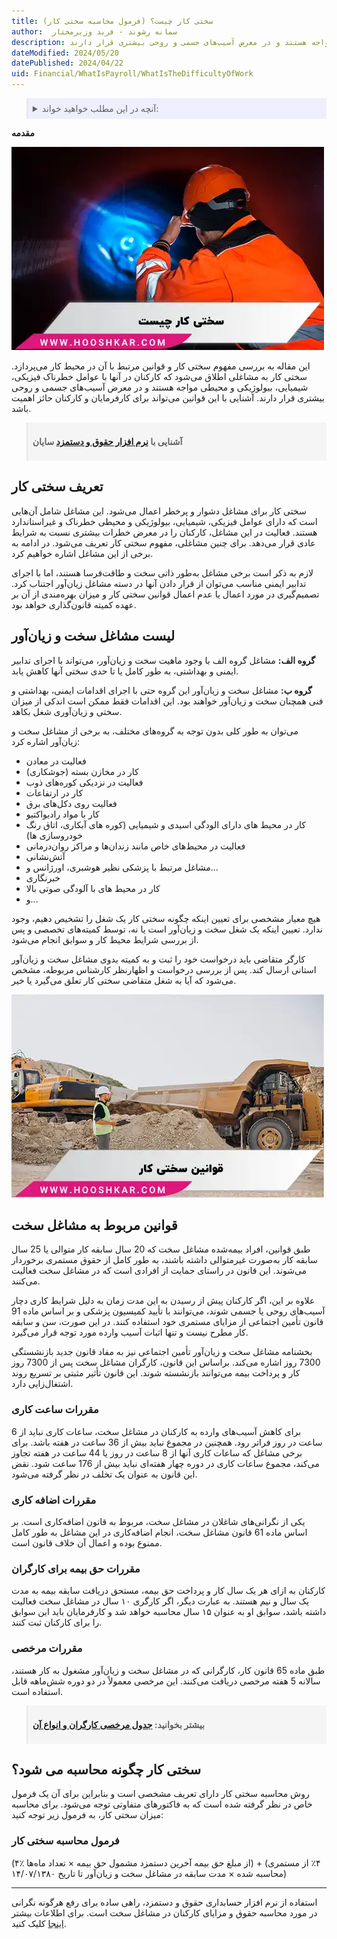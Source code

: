 ```yaml
---
title: سختی کار چیست؟ (فرمول محاسبه سختی کار)
author:  سمانه رشوند - فربد وزیرمختار
description: سختی کار به مشاغلی اطلاق می‌شود که کارکنان در آنها با عوامل خطرناک فیزیکی، شیمیایی، بیولوژیکی و محیطی مواجه هستند و در معرض آسیب‌های جسمی و روحی بیشتری قرار دارند.
dateModified: 2024/05/20
datePublished: 2024/04/22
uid: Financial/WhatIsPayroll/WhatIsTheDifficultyOfWork
---
```


<blockquote style="background-color:#eeeefc; padding:0.5rem">
<details>
  <summary>آنچه در این مطلب خواهید خواند:</summary>
  <ul>
    <li>تعریف سختی کار</li>
    <li>لیست مشاغل سخت و زیان‌آور</li>
    <li>قوانین مربوط به مشاغل سخت</li>
    <li>مقررات ساعت کاری</li>
    <li>مقررات اضافه‌کاری</li>
    <li>مقررات حق بیمه برای کارگران</li>
    <li>مقررات مرخصی</li>
    <li>سختی کار چگونه محاسبه میشود؟</li>
  </ul>
</details>
</blockquote>

**مقدمه**

![سختی کار و مشاغل سخت](./Images/HardWork.webp)

این مقاله به بررسی مفهوم سختی کار و قوانین مرتبط با آن در محیط کار می‌پردازد. سختی کار به مشاغلی اطلاق می‌شود که کارکنان در آنها با عوامل خطرناک فیزیکی، شیمیایی، بیولوژیکی و محیطی مواجه هستند و در معرض آسیب‌های جسمی و روحی بیشتری قرار دارند.
 آشنایی با این قوانین می‌تواند برای کارفرمایان و کارکنان حائز اهمیت باشد.


<blockquote style="background-color:#f5f5f5; padding:0.5rem">
<p><strong>آشنایی با <a href="https://www.hooshkar.com/Software/Sayan/Module/Payroll" target="_blank">نرم افزار حقوق و دستمزد</a> سایان</strong></p></blockquote>


## تعریف سختی کار

سختی کار برای مشاغل دشوار و پرخطر اعمال می‌شود. این مشاغل شامل آن‌هایی است که دارای عوامل فیزیکی، شیمیایی، بیولوژیکی و محیطی خطرناک و غیراستاندارد هستند. فعالیت در این مشاغل، کارکنان را در معرض خطرات بیشتری نسبت به شرایط عادی قرار می‌دهد. برای چنین مشاغلی، مفهوم سختی کار تعریف می‌شود.
در ادامه به برخی از این مشاغل اشاره خواهیم کرد.

لازم به ذکر است برخی مشاغل به‌طور ذاتی سخت و طاقت‌فرسا هستند، اما با اجرای تدابیر ایمنی مناسب می‌توان از قرار دادن آنها در دسته مشاغل زیان‌آور اجتناب کرد. تصمیم‌گیری در مورد اعمال یا عدم اعمال قوانین سختی کار و میزان بهره‌مندی از آن بر عهده کمیته قانون‌گذاری خواهد بود.

## لیست مشاغل سخت و زیان‌آور
**گروه الف:** مشاغل گروه الف با وجود ماهیت سخت و زیان‌آور، می‌تواند با اجرای تدابیر ایمنی و بهداشتی، به طور کامل یا تا حدی سختی آنها کاهش یابد.

**گروه ب:** مشاغل سخت و زیان‌آور این گروه حتی با اجرای اقدامات ایمنی، بهداشتی و فنی همچنان سخت و زیان‌آور خواهند بود. این اقدامات فقط ممکن است اندکی از میزان سختی و زیان‌آوری شغل بکاهد.

می‌توان به طور کلی بدون توجه به گروه‌های مختلف، به برخی از مشاغل سخت و زیان‌آور اشاره کرد:

-	فعالیت در معادن
-	کار در مخازن بسته (جوشکاری)
-	فعالیت در نزدیکی کوره‌های ذوب
-	کار در ارتفاعات
-	فعالیت روی دکل‌های برق
-	کار با مواد رادیواکتیو
- کار در محیط های دارای الودگی اسیدی و شیمیایی (کوره های آبکاری، اتاق رنگ خودروسازی ها)
-	فعالیت در محیط‌های خاص مانند زندان‌ها و مراکز روان‌درمانی
-	آتش‌نشانی
- مشاغل مرتبط با پزشکی نظیر هوشبری، اورژانس و...
-	خبرنگاری
- کار در محیط های با آلودگی صوتی بالا
- و...

هیچ معیار مشخصی برای تعیین اینکه چگونه سختی کار یک شغل را تشخیص دهیم، وجود ندارد. تعیین اینکه یک شغل سخت و زیان‌آور است یا نه، توسط کمیته‌های تخصصی و پس از بررسی شرایط محیط کار و سوابق انجام می‌شود. 

کارگر متقاضی باید درخواست خود را ثبت و به کمیته بدوی مشاغل سخت و زیان‌آور استانی ارسال کند. پس از بررسی درخواست و اظهارنظر کارشناس مربوطه، مشخص می‌شود که آیا به شغل متقاضی سختی کار تعلق می‌گیرد یا خیر.

![قوانین مربوط به مشاغل دارای سختی کار](./Images/HardWorkRules.webp)

## قوانین مربوط به مشاغل سخت 
طبق قوانین، افراد بیمه‌شده مشاغل سخت که 20 سال سابقه کار متوالی یا 25 سال سابقه کار به‌صورت غیرمتوالی داشته باشند، به طور کامل از حقوق مستمری برخوردار می‌شوند. این قانون در راستای حمایت از افرادی است که در مشاغل سخت فعالیت می‌کنند. 

علاوه بر این، اگر کارکنان پیش از رسیدن به این مدت زمان به دلیل شرایط کاری دچار آسیب‌های روحی یا جسمی شوند، می‌توانند با تأیید کمیسیون پزشکی و بر اساس ماده 91 قانون تأمین اجتماعی از مزایای مستمری خود استفاده کنند. در این صورت، سن و سابقه کار مطرح نیست و تنها اثبات آسیب وارده مورد توجه قرار می‌گیرد.

بخشنامه مشاغل سخت و زیان‌آور تأمین اجتماعی نیز به مفاد قانون جدید بازنشستگی 7300 روز اشاره می‌کند. براساس این قانون، کارگران مشاغل سخت پس از 7300 روز کار و پرداخت بیمه می‌توانند بازنشسته شوند. این قانون تأثیر مثبتی بر تسریع روند اشتغال‌زایی دارد.

### مقررات ساعت کاری
برای کاهش آسیب‌های وارده به کارکنان در مشاغل سخت، ساعات کاری نباید از 6 ساعت در روز فراتر رود. همچنین در مجموع نباید بیش از 36 ساعت در هفته باشد.
برای برخی مشاغل که ساعات کاری آنها از 8 ساعت در روز یا 44 ساعت در هفته تجاوز می‌کند، مجموع ساعات کاری در دوره چهار هفته‌ای نباید بیش از 176 ساعت شود. نقض این قانون به عنوان یک تخلف در نظر گرفته می‌شود.

### مقررات اضافه کاری
یکی از نگرانی‌های شاغلان در مشاغل سخت، مربوط به قانون اضافه‌کاری است. بر اساس ماده 61 قانون مشاغل سخت، انجام اضافه‌کاری در این مشاغل به طور کامل ممنوع بوده و اعمال آن خلاف قانون است.

### مقررات حق بیمه برای کارگران
کارکنان به ازای هر یک سال کار و پرداخت حق بیمه، مستحق دریافت سابقه بیمه به مدت یک سال و نیم هستند. به عبارت دیگر، اگر کارگری ۱۰ سال در مشاغل سخت فعالیت داشته باشد، سوابق او به عنوان ۱۵ سال محاسبه خواهد شد و کارفرمایان باید این سوابق را برای کارکنان ثبت کنند.

### مقررات مرخصی 
طبق ماده 65 قانون کار، کارگرانی که در مشاغل سخت و زیان‌آور مشغول به کار هستند، سالانه 5 هفته مرخصی دریافت می‌کنند. این مرخصی معمولاً در دو دوره شش‌ماهه قابل استفاده است.

<blockquote style="background-color:#f5f5f5; padding:0.5rem">
<p><strong>بیشتر بخوانید: <a href="https://www.hooshkar.com/Wiki/Payroll/TypesOfLeaves" target="_blank">جدول مرخصی کارگران و انواع آن</a></strong></p></blockquote>

## سختی کار چگونه محاسبه می شود؟ 
روش محاسبه سختی کار دارای تعریف مشخصی است و بنابراین برای آن یک فرمول خاص در نظر گرفته شده است که به فاکتورهای متفاوتی توجه می‌شود. برای محاسبه میزان سختی کار، به فرمول زیر توجه کنید:

### فرمول محاسبه سختی کار

(۴٪ از مبلغ حق بیمه آخرین دستمزد مشمول حق بیمه × تعداد ماه‌ها) + (۴٪ از مستمری محاسبه شده × مدت سابقه در مشاغل سخت و زیان‌آور تا تاریخ ۱۴/۰۷/۱۳۸۰)

---
استفاده از نرم‌ افزار حسابداری حقوق و دستمزد، راهی ساده برای رفع هرگونه نگرانی در مورد محاسبه حقوق و مزایای کارکنان در مشاغل سخت است. برای اطلاعات بیشتر <a href="https://www.hooshkar.com" target="_blank">اینجا</a> کلیک کنید.